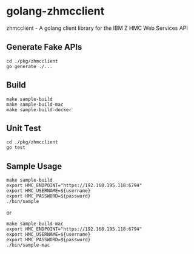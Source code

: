 # golang-zhmcclient
zhmcclient - A golang client library for the IBM Z HMC Web Services API

## Generate Fake APIs
```
cd ./pkg/zhmcclient
go generate ./...
```

## Build
```
make sample-build
make sample-build-mac
make sample-build-docker
```

## Unit Test
```
cd ./pkg/zhmcclient
go test
```

## Sample Usage
```
make sample-build
export HMC_ENDPOINT="https://192.168.195.118:6794"
export HMC_USERNAME=${username}
export HMC_PASSWORD=${password}
./bin/sample
```

or 

```
make sample-build-mac
export HMC_ENDPOINT="https://192.168.195.118:6794"
export HMC_USERNAME=${username}
export HMC_PASSWORD=${password}
./bin/sample-mac
```
